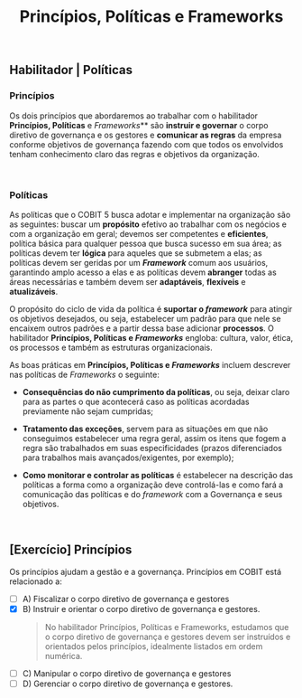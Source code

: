 <div align="center">

  # Princípios, Políticas e Frameworks

</div>

<br>

## Habilitador | Políticas

### Princípios 

Os dois princípios que abordaremos ao trabalhar com o habilitador **Princípios, Políticas** e *Frameworks*** são **instruir e governar** o corpo diretivo de governança e os gestores e **comunicar as regras** da empresa conforme objetivos de governança fazendo com que todos os envolvidos tenham conhecimento claro das regras e objetivos da organização.

<br>

### Políticas

As políticas que o COBIT 5 busca adotar e implementar na organização são as seguintes: buscar um **propósito** efetivo ao trabalhar com os negócios e com a organização em geral; devemos ser competentes e **eficientes**, política básica para qualquer pessoa que busca sucesso em sua área; as políticas devem ter **lógica** para aqueles que se submetem a elas; as políticas devem ser geridas por um ***Framework*** comum aos usuários, garantindo amplo acesso a elas e as políticas devem **abranger** todas as áreas necessárias e também devem ser **adaptáveis**, **flexíveis** e **atualizáveis**.

O propósito do ciclo de vida da política é **suportar o *framework*** para atingir os objetivos desejados, ou seja, estabelecer um padrão para que nele se encaixem outros padrões e a partir dessa base adicionar **processos**. O habilitador **Princípios, Políticas e *Frameworks*** engloba: cultura, valor, ética, os processos e também as estruturas organizacionais.

As boas práticas em **Princípios, Políticas e *Frameworks*** incluem descrever nas políticas de *Frameworks* o seguinte:

- **Consequências do não cumprimento da políticas**, ou seja, deixar claro para as partes o que acontecerá caso as políticas acordadas previamente não sejam cumpridas; 

- **Tratamento das exceções**, servem para as situações em que não conseguimos estabelecer uma regra geral, assim os itens que fogem a regra são trabalhados em suas especificidades (prazos diferenciados para trabalhos mais avançados/exigentes, por exemplo);

- **Como monitorar e controlar as políticas** é estabelecer na descrição das políticas a forma como a organização deve controlá-las e como fará a comunicação das políticas e do *framework* com a Governança e seus objetivos.

<br>

## [Exercício] Princípios

Os princípios ajudam a gestão e a governança. Princípios em COBIT está relacionado a:

- [ ] A) Fiscalizar o corpo diretivo de governança e gestores
- [x] B) Instruir e orientar o corpo diretivo de governança e gestores.
  > No habilitador Princípios, Políticas e Frameworks, estudamos que o corpo diretivo de governança e gestores devem ser instruídos e orientados pelos princípios, idealmente listados em ordem numérica.
- [ ] C) Manipular o corpo diretivo de governança e gestores
- [ ] D) Gerenciar o corpo diretivo de governança e gestores.